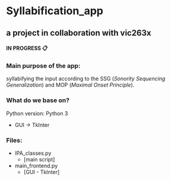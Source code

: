# Syllabification_app

## a project in collaboration with vic263x

#### IN PROGRESS :clipboard:

### Main purpose of the app:
syllabifying the input according to the SSG 
(*Sonority Sequencing Generalization*) and MOP (*Maximal Onset Principle*). 

### What do we base on?
Python version:     Python 3
- GUI -> TkInter

### Files:
- IPA_classes.py
    - [main script]
- main_frontend.py
    - [GUI - TkInter]